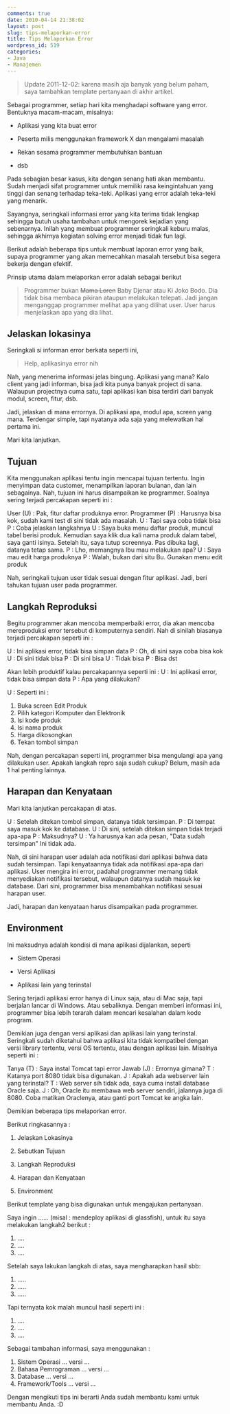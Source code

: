 ```yaml
---
comments: true
date: 2010-04-14 21:38:02
layout: post
slug: tips-melaporkan-error
title: Tips Melaporkan Error
wordpress_id: 519
categories:
- Java
- Manajemen
---
```


> Update 2011-12-02: karena masih aja banyak yang belum paham, saya tambahkan template pertanyaan di akhir artikel.



Sebagai programmer, setiap hari kita menghadapi software yang error. Bentuknya macam-macam, misalnya: 




  * Aplikasi yang kita buat error


  * Peserta milis menggunakan framework X dan mengalami masalah


  * Rekan sesama programmer membutuhkan bantuan


  * dsb



Pada sebagian besar kasus, kita dengan senang hati akan membantu. Sudah menjadi sifat programmer untuk memiliki rasa keingintahuan yang tinggi dan senang terhadap teka-teki. Aplikasi yang error adalah teka-teki yang menarik. 

Sayangnya, seringkali informasi error yang kita terima tidak lengkap sehingga butuh usaha tambahan untuk mengorek kejadian yang sebenarnya. Inilah yang membuat programmer seringkali keburu malas, sehingga akhirnya kegiatan solving error menjadi tidak fun lagi. 

Berikut adalah beberapa tips untuk membuat laporan error yang baik, supaya programmer yang akan memecahkan masalah tersebut bisa segera bekerja dengan efektif. 



Prinsip utama dalam melaporkan error adalah sebagai berikut



> Programmer bukan <del>Mama Loren</del> Baby Djenar atau Ki Joko Bodo. Dia tidak bisa membaca pikiran ataupun melakukan telepati. Jadi jangan menganggap programmer melihat apa yang dilihat user. User harus menjelaskan apa yang dia lihat.






## Jelaskan lokasinya


Seringkali si informan error berkata seperti ini, 



> Help, aplikasinya error nih



Nah, yang menerima informasi jelas bingung. Aplikasi yang mana? 
Kalo client yang jadi informan, bisa jadi kita punya banyak project di sana. 
Walaupun projectnya cuma satu, tapi aplikasi kan bisa terdiri dari banyak modul, screen, fitur, dsb. 

Jadi, jelaskan di mana errornya. Di aplikasi apa, modul apa, screen yang mana. Terdengar simple, tapi nyatanya ada saja yang melewatkan hal pertama ini. 

Mari kita lanjutkan.



## Tujuan


Kita menggunakan aplikasi tentu ingin mencapai tujuan tertentu. Ingin menyimpan data customer, menampilkan laporan bulanan, dan lain sebagainya. Nah, tujuan ini harus disampaikan ke programmer. Soalnya sering terjadi percakapan seperti ini : 

User (U) : Pak, fitur daftar produknya error. 
Programmer (P) : Harusnya bisa kok, sudah kami test di sini tidak ada masalah. 
U : Tapi saya coba tidak bisa
P : Coba jelaskan langkahnya
U : Saya buka menu daftar produk, muncul tabel berisi produk. 
Kemudian saya klik dua kali nama produk dalam tabel, saya ganti isinya. 
Setelah itu, saya tutup screennya. 
Pas dibuka lagi, datanya tetap sama. 
P : Lho, memangnya Ibu mau melakukan apa?
U : Saya mau edit harga produknya
P : Walah, bukan dari situ Bu. Gunakan menu edit produk

Nah, seringkali tujuan user tidak sesuai dengan fitur aplikasi. Jadi, beri tahukan tujuan user pada programmer. 




## Langkah Reproduksi


Begitu programmer akan mencoba memperbaiki error, dia akan mencoba mereproduksi error tersebut di komputernya sendiri. Nah di sinilah biasanya terjadi percakapan seperti ini : 

U : Ini aplikasi error, tidak bisa simpan data
P : Oh, di sini saya coba bisa kok
U : Di sini tidak bisa
P : Di sini bisa
U : Tidak bisa
P : Bisa
dst

Akan lebih produktif kalau percakapannya seperti ini : 
U : Ini aplikasi error, tidak bisa simpan data
P : Apa yang dilakukan?

U : Seperti ini : 
1. Buka screen Edit Produk
2. Pilih kategori Komputer dan Elektronik
3. Isi kode produk
4. Isi nama produk
5. Harga dikosongkan
6. Tekan tombol simpan

Nah, dengan percakapan seperti ini, programmer bisa mengulangi apa yang dilakukan user. 
Apakah langkah repro saja sudah cukup? Belum, masih ada 1 hal penting lainnya.



## Harapan dan Kenyataan



Mari kita lanjutkan percakapan di atas. 

U : Setelah ditekan tombol simpan, datanya tidak tersimpan. 
P : Di tempat saya masuk kok ke database. 
U : Di sini, setelah ditekan simpan tidak terjadi apa-apa
P : Maksudnya?
U : Ya harusnya kan ada pesan, "Data sudah tersimpan"
Ini tidak ada. 

Nah, di sini harapan user adalah ada notifikasi dari aplikasi bahwa data sudah tersimpan. Tapi kenyataannya tidak ada notifikasi apa-apa dari aplikasi. User mengira ini error, 
padahal programmer memang tidak menyediakan notifikasi tersebut, walaupun datanya sudah masuk ke database. Dari sini, programmer bisa menambahkan notifikasi sesuai harapan user. 

Jadi, harapan dan kenyataan harus disampaikan pada programmer.



## Environment


Ini maksudnya adalah kondisi di mana aplikasi dijalankan, seperti





  * Sistem Operasi


  * Versi Aplikasi


  * Aplikasi lain yang terinstal



Sering terjadi aplikasi error hanya di Linux saja, atau di Mac saja, tapi berjalan lancar di Windows. Atau sebaliknya. Dengan memberi informasi ini, programmer bisa lebih terarah dalam mencari kesalahan dalam kode program. 

Demikian juga dengan versi aplikasi dan aplikasi lain yang terinstal. Seringkali sudah diketahui bahwa aplikasi kita tidak kompatibel dengan versi library tertentu, versi OS tertentu, atau dengan aplikasi lain. Misalnya seperti ini : 

Tanya (T) : Saya instal Tomcat tapi error
Jawab (J) : Errornya gimana?
T : Katanya port 8080 tidak bisa digunakan. 
J : Apakah ada webserver lain yang terinstal?
T : Web server sih tidak ada, saya cuma install database Oracle saja. 
J : Oh, Oracle itu membawa web server sendiri, jalannya juga di 8080. 
Coba matikan Oraclenya, atau ganti port Tomcat ke angka lain. 

Demikian beberapa tips melaporkan error. 

Berikut ringkasannya : 


  1. Jelaskan Lokasinya


  2. Sebutkan Tujuan


  3. Langkah Reproduksi


  4. Harapan dan Kenyataan


  5. Environment



Berikut template yang bisa digunakan untuk mengajukan pertanyaan. 

Saya ingin ...... (misal : mendeploy aplikasi di glassfish), 
untuk itu saya melakukan langkah2 berikut : 
1. ....
2. .... 
3. ....

Setelah saya lakukan langkah di atas, saya mengharapkan hasil sbb: 
1. .....
2. .....
3. .....

Tapi ternyata kok malah muncul hasil seperti ini : 
1. .... 
2. ....
3. ....

Sebagai tambahan informasi, saya menggunakan : 
1. Sistem Operasi ... versi ...
2. Bahasa Pemrograman ... versi ...
3. Database ... versi ...
4. Framework/Tools ... versi ...

Dengan mengikuti tips ini berarti Anda sudah membantu kami untuk membantu Anda. 
:D

